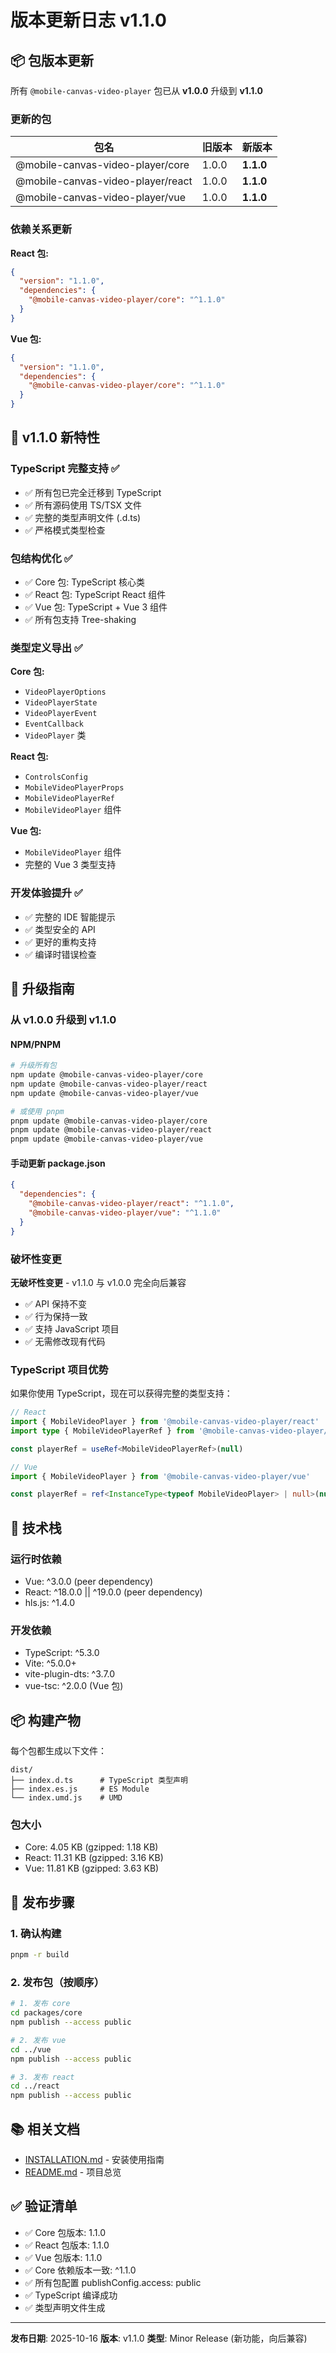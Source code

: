 # 版本更新日志 v1.1.0

## 📦 包版本更新

所有 `@mobile-canvas-video-player` 包已从 **v1.0.0** 升级到 **v1.1.0**

### 更新的包

| 包名 | 旧版本 | 新版本 |
|------|--------|--------|
| @mobile-canvas-video-player/core | 1.0.0 | **1.1.0** |
| @mobile-canvas-video-player/react | 1.0.0 | **1.1.0** |
| @mobile-canvas-video-player/vue | 1.0.0 | **1.1.0** |

### 依赖关系更新

**React 包:**
```json
{
  "version": "1.1.0",
  "dependencies": {
    "@mobile-canvas-video-player/core": "^1.1.0"
  }
}
```

**Vue 包:**
```json
{
  "version": "1.1.0",
  "dependencies": {
    "@mobile-canvas-video-player/core": "^1.1.0"
  }
}
```

## 🎯 v1.1.0 新特性

### TypeScript 完整支持 ✅
- ✅ 所有包已完全迁移到 TypeScript
- ✅ 所有源码使用 TS/TSX 文件
- ✅ 完整的类型声明文件 (.d.ts)
- ✅ 严格模式类型检查

### 包结构优化 ✅
- ✅ Core 包: TypeScript 核心类
- ✅ React 包: TypeScript React 组件
- ✅ Vue 包: TypeScript + Vue 3 组件
- ✅ 所有包支持 Tree-shaking

### 类型定义导出 ✅

**Core 包:**
- `VideoPlayerOptions`
- `VideoPlayerState`
- `VideoPlayerEvent`
- `EventCallback`
- `VideoPlayer` 类

**React 包:**
- `ControlsConfig`
- `MobileVideoPlayerProps`
- `MobileVideoPlayerRef`
- `MobileVideoPlayer` 组件

**Vue 包:**
- `MobileVideoPlayer` 组件
- 完整的 Vue 3 类型支持

### 开发体验提升 ✅
- ✅ 完整的 IDE 智能提示
- ✅ 类型安全的 API
- ✅ 更好的重构支持
- ✅ 编译时错误检查

## 📝 升级指南

### 从 v1.0.0 升级到 v1.1.0

#### NPM/PNPM
```bash
# 升级所有包
npm update @mobile-canvas-video-player/core
npm update @mobile-canvas-video-player/react
npm update @mobile-canvas-video-player/vue

# 或使用 pnpm
pnpm update @mobile-canvas-video-player/core
pnpm update @mobile-canvas-video-player/react
pnpm update @mobile-canvas-video-player/vue
```

#### 手动更新 package.json
```json
{
  "dependencies": {
    "@mobile-canvas-video-player/react": "^1.1.0",
    "@mobile-canvas-video-player/vue": "^1.1.0"
  }
}
```

### 破坏性变更

**无破坏性变更** - v1.1.0 与 v1.0.0 完全向后兼容

- ✅ API 保持不变
- ✅ 行为保持一致
- ✅ 支持 JavaScript 项目
- ✅ 无需修改现有代码

### TypeScript 项目优势

如果你使用 TypeScript，现在可以获得完整的类型支持：

```typescript
// React
import { MobileVideoPlayer } from '@mobile-canvas-video-player/react'
import type { MobileVideoPlayerRef } from '@mobile-canvas-video-player/react'

const playerRef = useRef<MobileVideoPlayerRef>(null)

// Vue
import { MobileVideoPlayer } from '@mobile-canvas-video-player/vue'

const playerRef = ref<InstanceType<typeof MobileVideoPlayer> | null>(null)
```

## 🔧 技术栈

### 运行时依赖
- Vue: ^3.0.0 (peer dependency)
- React: ^18.0.0 || ^19.0.0 (peer dependency)
- hls.js: ^1.4.0

### 开发依赖
- TypeScript: ^5.3.0
- Vite: ^5.0.0+
- vite-plugin-dts: ^3.7.0
- vue-tsc: ^2.0.0 (Vue 包)

## 📦 构建产物

每个包都生成以下文件：

```
dist/
├── index.d.ts      # TypeScript 类型声明
├── index.es.js     # ES Module
└── index.umd.js    # UMD
```

### 包大小
- Core: 4.05 KB (gzipped: 1.18 KB)
- React: 11.31 KB (gzipped: 3.16 KB)
- Vue: 11.81 KB (gzipped: 3.63 KB)

## 🚀 发布步骤

### 1. 确认构建
```bash
pnpm -r build
```

### 2. 发布包（按顺序）
```bash
# 1. 发布 core
cd packages/core
npm publish --access public

# 2. 发布 vue
cd ../vue
npm publish --access public

# 3. 发布 react
cd ../react
npm publish --access public
```

## 📚 相关文档

- [INSTALLATION.md](./INSTALLATION.md) - 安装使用指南
- [README.md](./README.md) - 项目总览

## ✅ 验证清单

- ✅ Core 包版本: 1.1.0
- ✅ React 包版本: 1.1.0
- ✅ Vue 包版本: 1.1.0
- ✅ Core 依赖版本一致: ^1.1.0
- ✅ 所有包配置 publishConfig.access: public
- ✅ TypeScript 编译成功
- ✅ 类型声明文件生成

---

**发布日期**: 2025-10-16
**版本**: v1.1.0
**类型**: Minor Release (新功能，向后兼容)
